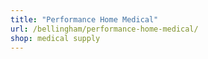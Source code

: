```yaml
---
title: "Performance Home Medical"
url: /bellingham/performance-home-medical/
shop: medical supply
---
```

